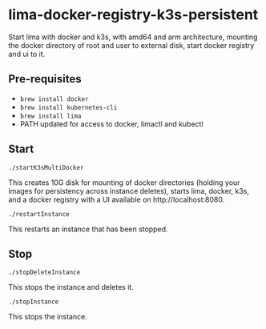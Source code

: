 # lima-docker-registry-k3s-persistent
Start lima with docker and k3s, with amd64 and arm architecture, mounting the docker directory of root and user to external disk, start docker registry and ui to it.

## Pre-requisites
* `brew install docker`
* `brew install kubernetes-cli`
* `brew install lima`
* PATH updated for access to docker, limactl and kubectl

## Start
`./startK3sMultiDocker`

This creates 10G disk for mounting of docker directories (holding your images for persistency across instance deletes), starts lima, docker, k3s, and a docker registry with a UI available on http://localhost:8080.

`./restartInstance`

This restarts an instance that has been stopped.

## Stop
`./stopDeleteInstance`

This stops the instance and deletes it.

`./stopInstance`

This stops the instance.
